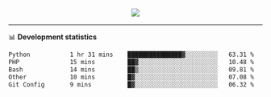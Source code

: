 <h3 align="center">
  <a href="https://github.com/hwalker928">
      <img src="https://github-profile-trophy.vercel.app/?username=hwalker928&no-bg=true&no-frame=true">
  </a>
</h3>


<hr>

📊 **Development statistics**

<!--START_SECTION:waka-->

```txt
Python           1 hr 31 mins    ███████████████▓░░░░░░░░░   63.31 %
PHP              15 mins         ██▓░░░░░░░░░░░░░░░░░░░░░░   10.48 %
Bash             14 mins         ██▒░░░░░░░░░░░░░░░░░░░░░░   09.81 %
Other            10 mins         █▓░░░░░░░░░░░░░░░░░░░░░░░   07.08 %
Git Config       9 mins          █▓░░░░░░░░░░░░░░░░░░░░░░░   06.32 %
```

<!--END_SECTION:waka-->
